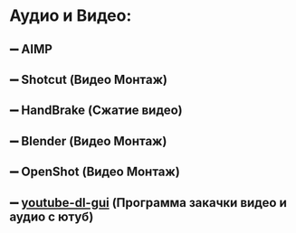 # Аудио и Видео:

 ## ➖ AIMP
 ## ➖ Shotcut (Видео Монтаж)
 ## ➖ HandBrake (Сжатие видео)
 ## ➖ Blender (Видео Монтаж)
 ## ➖ OpenShot (Видео Монтаж)
 ## ➖ [youtube-dl-gui](https://github.com/MrS0m30n3/youtube-dl-gui/releases/tag/0.4 "youtube-dl-gui") (Программа закачки видео и аудио с ютуб)